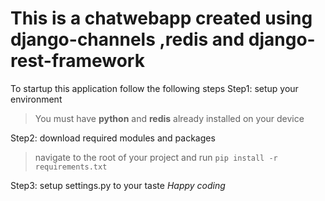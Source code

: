  # This is a chatwebapp created using django-channels ,redis and django-rest-framework

To startup this application follow the following steps
Step1: setup your environment
> You must have **python** and **redis** already installed on your device

Step2: download required modules and packages
> navigate to the root of your project and run
    `
    pip install -r requirements.txt
    `

Step3: setup settings.py to your taste 
    *Happy coding*